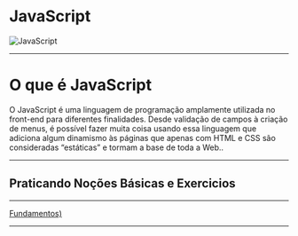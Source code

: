 # JavaScript

![JavaScript](https://img.shields.io/badge/javascript-%23323330.svg?style=for-the-badge&logo=javascript&logoColor=%23F7DF1E)


---
# O que é JavaScript 

O JavaScript é uma linguagem de programação amplamente utilizada no front-end para diferentes finalidades. Desde validação de campos à criação de menus, é possível fazer muita coisa usando essa linguagem que adiciona algum dinamismo às páginas que apenas com HTML e CSS são consideradas “estáticas” e tormam a base de toda a Web..

---

## **Praticando Noções Básicas e Exercicios** 

---
 [Fundamentos) ](https://github.com/HenriquePST/JavaScript-Pratices/tree/main/Fundamentos)

---


